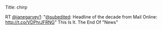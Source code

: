 Title: chirp

RT <a href="http://twitter.com/janegarvey1">@janegarvey1</a>: "<a href="http://twitter.com/subedited">@subedited</a>: Headline of the decade from Mail Online: <a href="http://t.co/VDPhrJFRNG">http://t.co/VDPhrJFRNG</a>" This Is It. The End Of "News"
